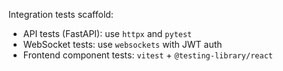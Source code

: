 Integration tests scaffold:

- API tests (FastAPI): use `httpx` and `pytest`
- WebSocket tests: use `websockets` with JWT auth
- Frontend component tests: `vitest` + `@testing-library/react`



